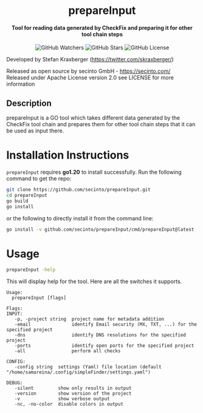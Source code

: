 <h1 align="center">prepareInput</h1>
<h4 align="center">Tool for reading data generated by CheckFix and preparing it for other tool chain steps</h4>
<p align="center">
  
  <img src="https://img.shields.io/github/watchers/secinto/prepareInput?label=Watchers&style=for-the-badge" alt="GitHub Watchers">
  <img src="https://img.shields.io/github/stars/secinto/prepareInput?style=for-the-badge" alt="GitHub Stars">
  <img src="https://img.shields.io/github/license/secinto/prepareInput?style=for-the-badge" alt="GitHub License">
</p>

Developed by Stefan Kraxberger (https://twitter.com/skraxberger/)  

Released as open source by secinto GmbH - https://secinto.com/  
Released under Apache License version 2.0 see LICENSE for more information

Description
----
prepareInput is a GO tool which takes different data generated by the CheckFix tool chain and prepares them
for other tool chain steps that it can be used as input there.

# Installation Instructions

`prepareInput` requires **go1.20** to install successfully. Run the following command to get the repo:

```sh
git clone https://github.com/secinto/prepareInput.git
cd prepareInput
go build
go install
```

or the following to directly install it from the command line:

```sh
go install -v github.com/secinto/prepareInput/cmd/prepareInput@latest
```

# Usage

```sh
prepareInput -help
```

This will display help for the tool. Here are all the switches it supports.


```console
Usage:
  prepareInput [flags]

Flags:
INPUT:
   -p, -project string  project name for metadata addition
   -email               identify Email security (MX, TXT, ...) for the specified project
   -dns                 identify DNS resolutions for the specified project
   -ports               identify open ports for the specified project
   -all                 perform all checks

CONFIG:
   -config string  settings (Yaml) file location (default "/home/samareina/.config/simpleFinder/settings.yaml")

DEBUG:
   -silent         show only results in output
   -version        show version of the project
   -v              show verbose output
   -nc, -no-color  disable colors in output

